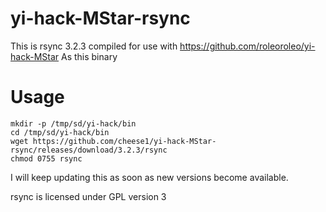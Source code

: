 # yi-hack-MStar-rsync

This is rsync 3.2.3 compiled for use with https://github.com/roleoroleo/yi-hack-MStar
As this binary 
# Usage
```
mkdir -p /tmp/sd/yi-hack/bin
cd /tmp/sd/yi-hack/bin
wget https://github.com/cheese1/yi-hack-MStar-rsync/releases/download/3.2.3/rsync
chmod 0755 rsync
```

I will keep updating this as soon as new versions become available.

rsync is licensed under GPL version 3 


